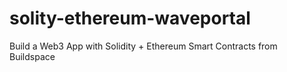 # solity-ethereum-waveportal
Build a Web3 App with Solidity + Ethereum Smart Contracts from Buildspace
